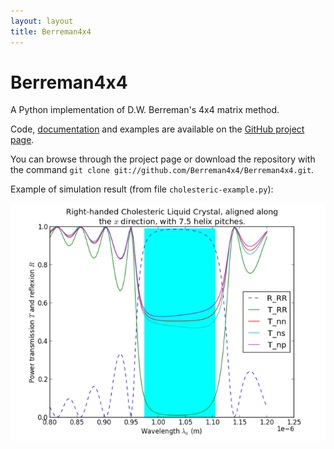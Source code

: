 ```yaml
---
layout: layout
title: Berreman4x4
---
```

Berreman4x4
======
A Python implementation of D.W. Berreman's 4x4 matrix method.

Code, [documentation](http://sourceforge.net/projects/berreman4x4/files/documentation.pdf) and examples are available on the [GitHub project page](http://github.com/Berreman4x4/Berreman4x4).

You can browse through the project page or download the repository with the command `git clone git://github.com/Berreman4x4/Berreman4x4.git`.

Example of simulation result (from file `cholesteric-example.py`):

![Example of simulation computed with Berreman4x4](cholesteric-example.png)

